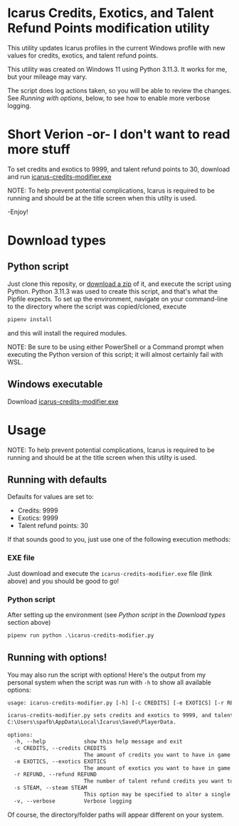 # Icarus Credits, Exotics, and Talent Refund Points modification utility
This utility updates Icarus profiles in the current Windows profile with new values for credits, exotics, and talent refund points.

This utility was created on Windows 11 using Python 3.11.3. It works for me, but your mileage may vary.

The script does log actions taken, so you will be able to review the changes. See *Running with options*, below, to see how to enable more verbose logging.
# Short Verion -or- I don't want to read more stuff
To set credits and exotics to 9999, and talent refund points to 30, download and run [icarus-credits-modifier.exe](https://github.com/spafbi/icarus-credits-modifier/releases/latest/download/icarus-credits-modifier.exe)

NOTE: To help prevent potential complications, Icarus is required to be running and should be at the title screen when this utilty is used.

-Enjoy!
# Download types
## Python script
Just clone this reposity, or [download a zip](https://github.com/Spafbi/icarus-credits-modifier/archive/refs/heads/main.zip) of it, and execute the script using Python. Python 3.11.3 was used to create this script, and that's what the Pipfile expects. To set up the environment, navigate on your command-line to the directory where the script was copied/cloned, execute
```cmd
pipenv install
```
and this will install the required modules.

NOTE: Be sure to be using either PowerShell or a Command prompt when executing the Python version of this script; it will almost certainly fail with WSL.
## Windows executable
Download [icarus-credits-modifier.exe](https://github.com/spafbi/icarus-credits-modifier/releases/latest/download/icarus-credits-modifier.exe)

# Usage
NOTE: To help prevent potential complications, Icarus is required to be running and should be at the title screen when this utilty is used.

## Running with defaults
Defaults for values are set to:
 * Credits: 9999
 * Exotics: 9999
 * Talent refund points: 30

If that sounds good to you, just use one of the following execution methods:
### EXE file
Just download and execute the `icarus-credits-modifier.exe` file (link above) and you should be good to go!
### Python script
After setting up the environment (see *Python script* in the *Download types* section above)
```cmd
pipenv run python .\icarus-credits-modifier.py
```
## Running with options!
You may also run the script with options! Here's the output from my personal system when the script was run with `-h` to show all available options:
```txt
usage: icarus-credits-modifier.py [-h] [-c CREDITS] [-e EXOTICS] [-r REFUND] [-s STEAM] [-v]

icarus-credits-modifier.py sets credits and exotics to 9999, and talent refund points to 30, for all Steam accounts located in
C:\Users\spafb\AppData\Local\Icarus\Saved\PlayerData.

options:
  -h, --help            show this help message and exit
  -c CREDITS, --credits CREDITS
                        The amount of credits you want to have in game
  -e EXOTICS, --exotics EXOTICS
                        The amount of exotics you want to have in game
  -r REFUND, --refund REFUND
                        The number of talent refund credits you want to have
  -s STEAM, --steam STEAM
                        This option may be specified to alter a single account, identified by its SteamID64, for which you wish to set values. Omitting this option defaults to all SteamID64 accounts in C:\Users\spafb\AppData\Local\Icarus\Saved\PlayerData
  -v, --verbose         Verbose logging
```
Of course, the directory/folder paths will appear different on your system.